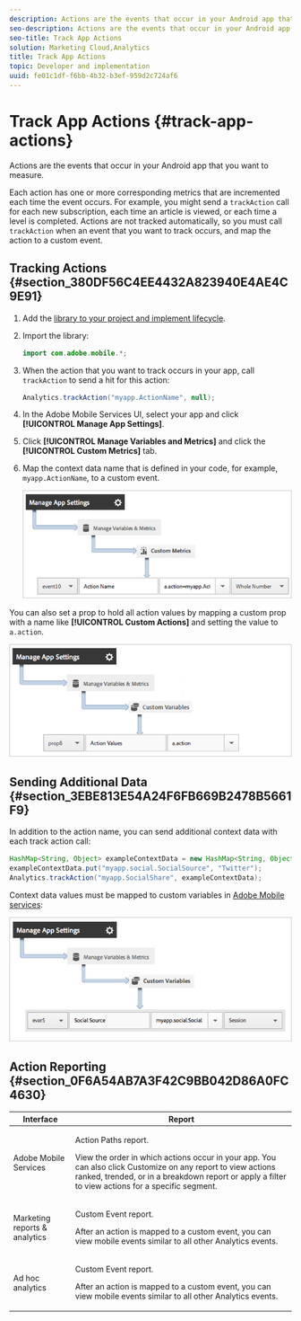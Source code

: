 ```yaml
---
description: Actions are the events that occur in your Android app that you want to measure.
seo-description: Actions are the events that occur in your Android app that you want to measure.
seo-title: Track App Actions
solution: Marketing Cloud,Analytics
title: Track App Actions
topic: Developer and implementation
uuid: fe01c1df-f6bb-4b32-b3ef-959d2c724af6
---
```


# Track App Actions {#track-app-actions}

Actions are the events that occur in your Android app that you want to measure.

Each action has one or more corresponding metrics that are incremented each time the event occurs. For example, you might send a `trackAction` call for each new subscription, each time an article is viewed, or each time a level is completed. Actions are not tracked automatically, so you must call `trackAction` when an event that you want to track occurs, and map the action to a custom event.

## Tracking Actions {#section_380DF56C4EE4432A823940E4AE4C9E91}

1. Add the [library to your project and implement lifecycle](../getting-started/dev-qs.md#concept_13176B6E37F547D6935E37125F457972). 
1. Import the library: 

   ```java
   import com.adobe.mobile.*;
   ```

1. When the action that you want to track occurs in your app, call `trackAction` to send a hit for this action: 

   ```java
   Analytics.trackAction("myapp.ActionName", null);
   ```

1. In the Adobe Mobile Services UI, select your app and click **[!UICONTROL Manage App Settings]**. 
1. Click **[!UICONTROL Manage Variables and Metrics]** and click the **[!UICONTROL Custom Metrics]** tab. 

1. Map the context data name that is defined in your code, for example, `myapp.ActionName`, to a custom event.

   ![](assets/map-event-context-data.png)

You can also set a prop to hold all action values by mapping a custom prop with a name like **[!UICONTROL Custom Actions]** and setting the value to `a.action`.

![](assets/map-custom-prop.png)

## Sending Additional Data {#section_3EBE813E54A24F6FB669B2478B5661F9}

In addition to the action name, you can send additional context data with each track action call:

```java
HashMap<String, Object> exampleContextData = new HashMap<String, Object>(); 
exampleContextData.put("myapp.social.SocialSource", "Twitter"); 
Analytics.trackAction("myapp.SocialShare", exampleContextData);
```

Context data values must be mapped to custom variables in [Adobe Mobile services](https://mobilemarketing.adobe.com):

![](assets/map-variable-context-action.png)

## Action Reporting {#section_0F6A54AB7A3F42C9BB042D86A0FC4630}

<table id="table_1715AF0A897C40A39604500C6ABFBFE6"> 
 <thead> 
  <tr> 
   <th colname="col1" class="entry"> Interface </th> 
   <th colname="col2" class="entry"> Report </th> 
  </tr> 
 </thead>
 <tbody> 
  <tr> 
   <td colname="col1"> Adobe Mobile Services </td> 
   <td colname="col2"> <p> <span class="uicontrol"> Action Paths </span> report. </p> <p>View the order in which actions occur in your app. You can also click <span class="uicontrol"> Customize </span> on any report to view actions ranked, trended, or in a breakdown report or apply a filter to view actions for a specific segment. </p> </td> 
  </tr> 
  <tr> 
   <td colname="col1"> Marketing reports &amp; analytics </td> 
   <td colname="col2"> <p> <span class="uicontrol"> Custom Event </span> report. </p> <p>After an action is mapped to a custom event, you can view mobile events similar to all other Analytics events. </p> </td> 
  </tr> 
  <tr> 
   <td colname="col1"> Ad hoc analytics </td> 
   <td colname="col2"> <p> <span class="uicontrol"> Custom Event </span> report. </p> <p>After an action is mapped to a custom event, you can view mobile events similar to all other Analytics events. </p> </td> 
  </tr> 
 </tbody> 
</table>

